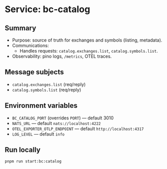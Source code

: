 # Service: bc-catalog

## Summary
- Purpose: source of truth for exchanges and symbols (listing, metadata).
- Communications:
  - Handles requests: `catalog.exchanges.list`, `catalog.symbols.list`.
- Observability: pino logs, `/metrics`, OTEL traces.

## Message subjects
- `catalog.exchanges.list` (req/reply)
- `catalog.symbols.list` (req/reply)

## Environment variables
- `BC_CATALOG_PORT` (overrides `PORT`) — default 3010
- `NATS_URL` — default `nats://localhost:4222`
- `OTEL_EXPORTER_OTLP_ENDPOINT` — default `http://localhost:4317`
- `LOG_LEVEL` — default `info`

## Run locally
```bash
pnpm run start:bc:catalog
```
